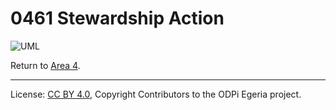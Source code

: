 <!-- SPDX-License-Identifier: CC-BY-4.0 -->
<!-- Copyright Contributors to the ODPi Egeria project. -->

# 0461 Stewardship Action

![UML](0461-Governance-Actions.png#pagewidth)


Return to [Area 4](Area-4-models.md).

----
License: [CC BY 4.0](https://creativecommons.org/licenses/by/4.0/),
Copyright Contributors to the ODPi Egeria project.